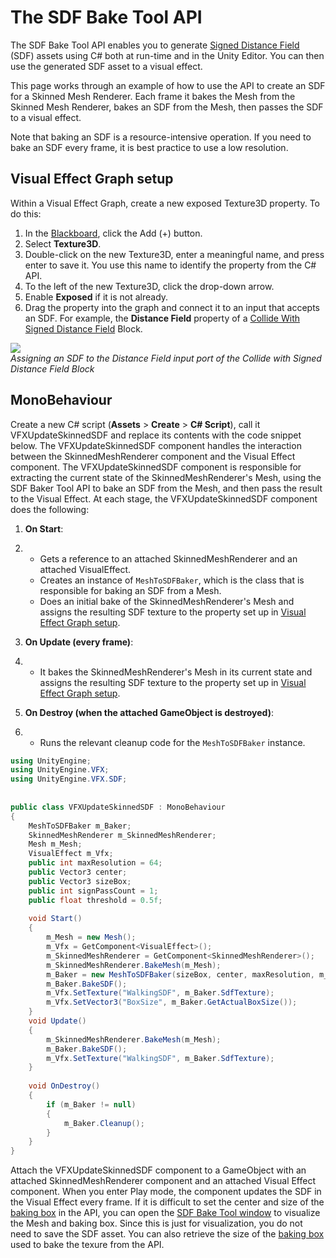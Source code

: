 # The SDF Bake Tool API

The SDF Bake Tool API enables you to generate [Signed Distance Field](sdf-in-vfx-graph.md) (SDF) assets using C# both at run-time and in the Unity Editor. You can then use the generated SDF asset to a visual effect.

This page works through an example of how to use the API to create an SDF for a Skinned Mesh Renderer. Each frame it bakes the Mesh from the Skinned Mesh Renderer, bakes an SDF from the Mesh, then passes the SDF to a visual effect.

Note that baking an SDF is a resource-intensive operation. If you need to bake an SDF every frame, it is best practice to use a low resolution.

## Visual Effect Graph setup

Within a Visual Effect Graph, create a new exposed Texture3D property. To do this:

1. In the [Blackboard](VisualEffectGraphWindow.md#Blackboard), click the Add (+) button.
2. Select **Texture3D**.
3. Double-click on the new Texture3D, enter a meaningful name, and press enter to save it. You use this name to identify the property from the C# API.
4. To the left of the new Texture3D, click the drop-down arrow.
5. Enable **Exposed** if it is not already.
6. Drag the property into the graph and connect it to an input that accepts an SDF. For example, the **Distance Field** property of a [Collide With Signed Distance Field](Block-CollideWithSignedDistanceField.md) Block.

![](Images/sdf-bake-tool-api-example.png)<br/>*Assigning an SDF to the Distance Field input port of the Collide with Signed Distance Field Block*

## MonoBehaviour

Create a new C# script (**Assets** > **Create** > **C# Script**), call it VFXUpdateSkinnedSDF and replace its contents with the code snippet below. The VFXUpdateSkinnedSDF component handles the interaction between the SkinnedMeshRenderer component and the Visual Effect component. The VFXUpdateSkinnedSDF component is responsible for extracting the current state of the SkinnedMeshRenderer's Mesh, using the SDF Baker Tool API to bake an SDF from the Mesh, and then pass the result to the Visual Effect. At each stage, the VFXUpdateSkinnedSDF component does the following:

1. **On Start**:

2. - Gets a reference to an attached SkinnedMeshRenderer and an attached VisualEffect.
   - Creates an instance of `MeshToSDFBaker`, which is the class that is responsible for baking an SDF from a Mesh.
   - Does an initial bake of the SkinnedMeshRenderer's Mesh and assigns the resulting SDF texture to the property set up in [Visual Effect Graph setup](#visual-effect-graph-setup).

3. **On Update (every frame)**:

4. - It bakes the SkinnedMeshRenderer's Mesh in its current state and assigns the resulting SDF texture to the property set up in [Visual Effect Graph setup](#visual-effect-graph-setup). 

5. **On Destroy (when the attached GameObject is destroyed)**:

6. - Runs the relevant cleanup code for the `MeshToSDFBaker` instance.

```c#
using UnityEngine;
using UnityEngine.VFX;
using UnityEngine.VFX.SDF;
 
 
public class VFXUpdateSkinnedSDF : MonoBehaviour
{
    MeshToSDFBaker m_Baker;
    SkinnedMeshRenderer m_SkinnedMeshRenderer;
    Mesh m_Mesh;
    VisualEffect m_Vfx;
    public int maxResolution = 64;
    public Vector3 center;
    public Vector3 sizeBox;
    public int signPassCount = 1;
    public float threshold = 0.5f;
 
    void Start()
    {
        m_Mesh = new Mesh();
        m_Vfx = GetComponent<VisualEffect>();
        m_SkinnedMeshRenderer = GetComponent<SkinnedMeshRenderer>();
        m_SkinnedMeshRenderer.BakeMesh(m_Mesh);
        m_Baker = new MeshToSDFBaker(sizeBox, center, maxResolution, m_Mesh, signPassCount, threshold);
        m_Baker.BakeSDF();
        m_Vfx.SetTexture("WalkingSDF", m_Baker.SdfTexture);
        m_Vfx.SetVector3("BoxSize", m_Baker.GetActualBoxSize());
    }
    void Update()
    {
        m_SkinnedMeshRenderer.BakeMesh(m_Mesh);
        m_Baker.BakeSDF();
        m_Vfx.SetTexture("WalkingSDF", m_Baker.SdfTexture);
    }
 
    void OnDestroy()
    {
        if (m_Baker != null)
        {
            m_Baker.Cleanup();
        }
    }
}
```

Attach the VFXUpdateSkinnedSDF component to a GameObject with an attached SkinnedMeshRenderer component and an attached Visual Effect component. When you enter Play mode, the component updates the SDF in the Visual Effect every frame. If it is difficult to set the center and size of the [baking box](sdf-bake-tool.md#baking-box) in the API, you can open the [SDF Bake Tool window](sdf-bake-tool-window.md) to visualize the Mesh and baking box. Since this is just for visualization, you do not need to save the SDF asset. You can also retrieve the size of the [baking box](sdf-bake-tool.md#baking-box) used to bake the texure from the API.
